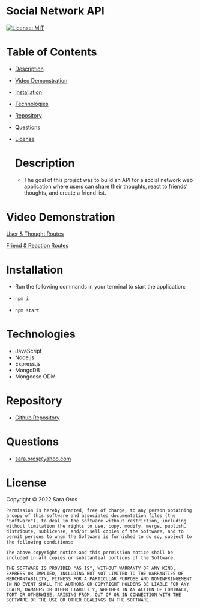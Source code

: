 
  # Social Network API
[![License: MIT](https://img.shields.io/badge/License-MIT-yellow.svg)](https://opensource.org/licenses/MIT)

# Table of Contents

- [Description](#description)
- [Video Demonstration](#video-demonstration)
- [Installation](#installation)
- [Technologies](#technologies)
- [Repository](#repository)
- [Questions](#questions)
- [License](#license)

  # Description
  - The goal of this project was to build an API for a social network web application where users can share their thoughts, react to friends’ thoughts, and create a friend list.

# Video Demonstration
[User & Thought Routes](https://drive.google.com/file/d/10w3Odr3kMj6VOuIBzw-xjHuFvSEgfmBB/view)
<br />

[Friend & Reaction Routes](https://drive.google.com/file/d/1_0lS7R60VptkyusTK92oqPi-mHJ95WLu/view)

  # Installation
  - Run the following commands in your terminal to start the application: 
  
  - `npm i ` 
  - `npm start`

  # Technologies
  - JavaScript
  - Node.js
  - Express.js
  - MongoDB
  - Mongoose ODM


  # Repository
  - <a href="https://github.com/saraoros">Github Repository</a>

  # Questions
  - sara.oros@yahoo.com

  # License
  Copyright © 2022 Sara Oros

    Permission is hereby granted, free of charge, to any person obtaining a copy of this software and associated documentation files (the "Software"), to deal in the Software without restriction, including without limitation the rights to use, copy, modify, merge, publish, distribute, sublicense, and/or sell copies of the Software, and to permit persons to whom the Software is furnished to do so, subject to the following conditions:
    
    The above copyright notice and this permission notice shall be included in all copies or substantial portions of the Software.
    
    THE SOFTWARE IS PROVIDED "AS IS", WITHOUT WARRANTY OF ANY KIND, EXPRESS OR IMPLIED, INCLUDING BUT NOT LIMITED TO THE WARRANTIES OF MERCHANTABILITY, FITNESS FOR A PARTICULAR PURPOSE AND NONINFRINGEMENT. IN NO EVENT SHALL THE AUTHORS OR COPYRIGHT HOLDERS BE LIABLE FOR ANY CLAIM, DAMAGES OR OTHER LIABILITY, WHETHER IN AN ACTION OF CONTRACT, TORT OR OTHERWISE, ARISING FROM, OUT OF OR IN CONNECTION WITH THE SOFTWARE OR THE USE OR OTHER DEALINGS IN THE SOFTWARE.
  
